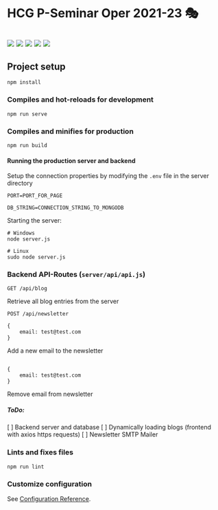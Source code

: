 # HCG P-Seminar Oper 2021-23 🎭

![](https://img.shields.io/badge/Discord-7289DA?style=flat&logo=discord&logoColor=white&link=https://discord.gg/5eX3tJGZ)
![](https://img.shields.io/badge/license-MIT-blue)
![](https://img.shields.io/badge/Maintained%3F-yes-green.svg)
![](https://badgen.net/github/last-commit/CarossaOper/hcgoper)
![](https://badgen.net/github/release/CarossaOper/hcgoper)
---
## Project setup
```
npm install
```

### Compiles and hot-reloads for development
```
npm run serve
```

### Compiles and minifies for production
```
npm run build
```

#### Running the production server and backend

Setup the connection properties by modifying the `.env` file in the server directory

```
PORT=PORT_FOR_PAGE

DB_STRING=CONNECTION_STRING_TO_MONGODB
```

Starting the server:

```
# Windows
node server.js

# Linux
sudo node server.js
```

### Backend API-Routes (`server/api/api.js`)

```
GET /api/blog
```
Retrieve all blog entries from the server

```
POST /api/newsletter

{
    email: test@test.com
}
```
Add a new email to the newsletter

```DELETE /api/newsletter

{
    email: test@test.com
}
```
Remove email from newsletter

##### ToDo:

[ ] Backend server and database
[ ] Dynamically loading blogs (frontend with axios https requests)
[ ] Newsletter SMTP Mailer


### Lints and fixes files
```
npm run lint
```

### Customize configuration
See [Configuration Reference](https://cli.vuejs.org/config/).